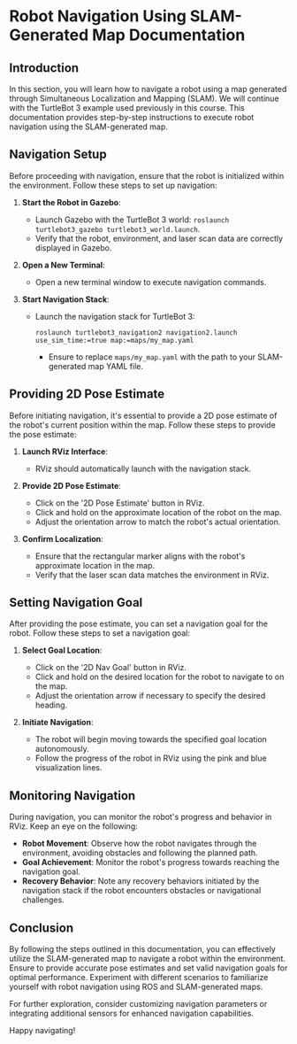 # Robot Navigation Using SLAM-Generated Map Documentation

## Introduction

In this section, you will learn how to navigate a robot using a map generated through Simultaneous Localization and Mapping (SLAM). We will continue with the TurtleBot 3 example used previously in this course. This documentation provides step-by-step instructions to execute robot navigation using the SLAM-generated map.

## Navigation Setup

Before proceeding with navigation, ensure that the robot is initialized within the environment. Follow these steps to set up navigation:

1. **Start the Robot in Gazebo**:

   - Launch Gazebo with the TurtleBot 3 world: `roslaunch turtlebot3_gazebo turtlebot3_world.launch`.
   - Verify that the robot, environment, and laser scan data are correctly displayed in Gazebo.
2. **Open a New Terminal**:

   - Open a new terminal window to execute navigation commands.
3. **Start Navigation Stack**:

   - Launch the navigation stack for TurtleBot 3:
     ```
     roslaunch turtlebot3_navigation2 navigation2.launch use_sim_time:=true map:=maps/my_map.yaml
     ```

     - Ensure to replace `maps/my_map.yaml` with the path to your SLAM-generated map YAML file.

## Providing 2D Pose Estimate

Before initiating navigation, it's essential to provide a 2D pose estimate of the robot's current position within the map. Follow these steps to provide the pose estimate:

1. **Launch RViz Interface**:

   - RViz should automatically launch with the navigation stack.
2. **Provide 2D Pose Estimate**:

   - Click on the '2D Pose Estimate' button in RViz.
   - Click and hold on the approximate location of the robot on the map.
   - Adjust the orientation arrow to match the robot's actual orientation.
3. **Confirm Localization**:

   - Ensure that the rectangular marker aligns with the robot's approximate location in the map.
   - Verify that the laser scan data matches the environment in RViz.

## Setting Navigation Goal

After providing the pose estimate, you can set a navigation goal for the robot. Follow these steps to set a navigation goal:

1. **Select Goal Location**:

   - Click on the '2D Nav Goal' button in RViz.
   - Click and hold on the desired location for the robot to navigate to on the map.
   - Adjust the orientation arrow if necessary to specify the desired heading.
2. **Initiate Navigation**:

   - The robot will begin moving towards the specified goal location autonomously.
   - Follow the progress of the robot in RViz using the pink and blue visualization lines.

## Monitoring Navigation

During navigation, you can monitor the robot's progress and behavior in RViz. Keep an eye on the following:

- **Robot Movement**: Observe how the robot navigates through the environment, avoiding obstacles and following the planned path.
- **Goal Achievement**: Monitor the robot's progress towards reaching the navigation goal.
- **Recovery Behavior**: Note any recovery behaviors initiated by the navigation stack if the robot encounters obstacles or navigational challenges.

## Conclusion

By following the steps outlined in this documentation, you can effectively utilize the SLAM-generated map to navigate a robot within the environment. Ensure to provide accurate pose estimates and set valid navigation goals for optimal performance. Experiment with different scenarios to familiarize yourself with robot navigation using ROS and SLAM-generated maps.

For further exploration, consider customizing navigation parameters or integrating additional sensors for enhanced navigation capabilities.

Happy navigating!
